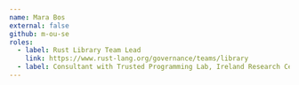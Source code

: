```yaml
---
name: Mara Bos
external: false
github: m-ou-se
roles:
  - label: Rust Library Team Lead
    link: https://www.rust-lang.org/governance/teams/library
  - label: Consultant with Trusted Programming Lab, Ireland Research Centre, Huawei Technologies, Inc.
---
```

